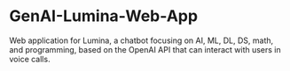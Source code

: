 # GenAI-Lumina-Web-App
Web application for Lumina, a chatbot focusing on AI, ML, DL, DS, math, and programming, based on the OpenAI API that can interact with users in voice calls.
